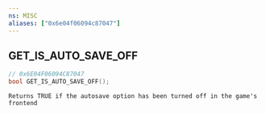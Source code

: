 ```yaml
---
ns: MISC
aliases: ["0x6e04f06094c87047"]
---
```

## GET_IS_AUTO_SAVE_OFF

```c
// 0x6E04F06094C87047
bool GET_IS_AUTO_SAVE_OFF();
```

```
Returns TRUE if the autosave option has been turned off in the game's frontend
```
